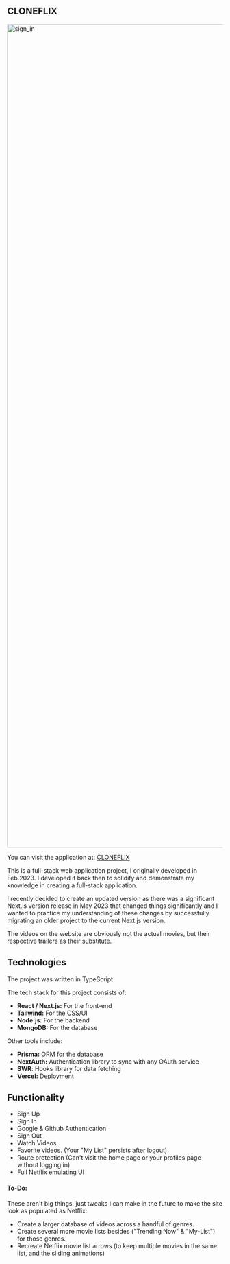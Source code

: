 ## CLONEFLIX

<img width="1920" alt="sign_in" src="https://github.com/Abdullahi-Elmi/CloneFlix/assets/27597882/17a960ff-45b8-4f69-979e-0a819c316492">

You can visit the application at: [CLONEFLIX](https://cloneflix-zeta.vercel.app)

This is a full-stack web application project, I originally developed in Feb.2023. I developed it back then to solidify and demonstrate my knowledge in creating a full-stack application.

I recently decided to create an updated version as there was a significant Next.js version release in May 2023 that changed things significantly and I wanted to practice my understanding of these changes by successfully migrating an older project to the current Next.js version.

The videos on the website are obviously not the actual movies, but their respective trailers as their substitute.

## Technologies

The project was written in TypeScript

The tech stack for this project consists of:

- **React / Next.js:** For the front-end
- **Tailwind:** For the CSS/UI
- **Node.js:** For the backend
- **MongoDB:** For the database

Other tools include:

- **Prisma:** ORM for the database
- **NextAuth:** Authentication library to sync with any OAuth service
- **SWR**: Hooks library for data fetching
- **Vercel:** Deployment

## Functionality

- Sign Up
- Sign In
- Google & Github Authentication
- Sign Out
- Watch Videos
- Favorite videos. (Your "My List" persists after logout)
- Route protection (Can't visit the home page or your profiles page without logging in).
- Full Netflix emulating UI

#### To-Do:

These aren't big things, just tweaks I can make in the future to make the site look as populated as Netflix:

- Create a larger database of videos across a handful of genres.
- Create several more movie lists besides ("Trending Now" & "My-List") for those genres.
- Recreate Netflix movie list arrows (to keep multiple movies in the same list, and the sliding animations)
